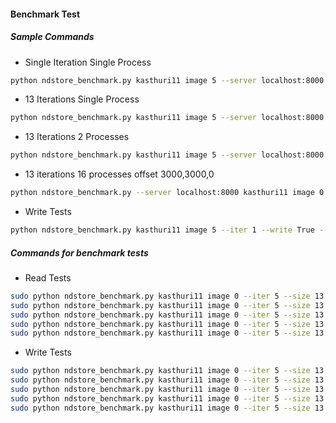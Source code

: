 #### Benchmark Test

##### Sample Commands
  * Single Iteration Single Process
  ```sh
  python ndstore_benchmark.py kasthuri11 image 5 --server localhost:8000
  ```
  * 13 Iterations Single Process
  ```sh
  python ndstore_benchmark.py kasthuri11 image 5 --server localhost:8000 --iter 13
  ```
  * 13 Iterations 2 Processes
  ```sh
  python ndstore_benchmark.py kasthuri11 image 5 --server localhost:8000 --iter 13 --num 2
  ```
  * 13 iterations 16 processes offset 3000,3000,0
  ```sh
  python ndstore_benchmark.py --server localhost:8000 kasthuri11 image 0 --iter 13 --num 16 --offset 3000 3000 0  
  ```
  * Write Tests
  ```sh
  python ndstore_benchmark.py kasthuri11 image 5 --iter 1 --write True --server localhost:8000 --num 2
  ```

##### Commands for benchmark tests
  * Read Tests
  ```sh
  sudo python ndstore_benchmark.py kasthuri11 image 0 --iter 5 --size 13 --offset 3000 3000 0 --num 1
  sudo python ndstore_benchmark.py kasthuri11 image 0 --iter 5 --size 13 --offset 3000 3000 0 --num 2
  sudo python ndstore_benchmark.py kasthuri11 image 0 --iter 5 --size 13 --offset 3000 3000 0 --num 4
  sudo python ndstore_benchmark.py kasthuri11 image 0 --iter 5 --size 13 --offset 3000 3000 0 --num 8
  sudo python ndstore_benchmark.py kasthuri11 image 0 --iter 5 --size 13 --offset 3000 3000 0 --num 16
  ```
  * Write Tests
  ```sh
  sudo python ndstore_benchmark.py kasthuri11 image 0 --iter 5 --size 13 --offset 3000 3000 0 --num 1 --write True
  sudo python ndstore_benchmark.py kasthuri11 image 0 --iter 5 --size 13 --offset 3000 3000 0 --num 2 --write True
  sudo python ndstore_benchmark.py kasthuri11 image 0 --iter 5 --size 13 --offset 3000 3000 0 --num 4 --write True
  sudo python ndstore_benchmark.py kasthuri11 image 0 --iter 5 --size 13 --offset 3000 3000 0 --num 8 --write True
  sudo python ndstore_benchmark.py kasthuri11 image 0 --iter 5 --size 13 --offset 3000 3000 0 --num 16 --write True
  ```

